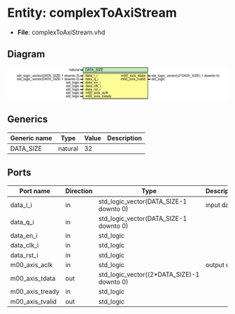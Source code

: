 # Entity: complexToAxiStream

- **File**: complexToAxiStream.vhd
## Diagram

![Diagram](complexToAxiStream.svg "Diagram")
## Generics

| Generic name | Type    | Value | Description |
| ------------ | ------- | ----- | ----------- |
| DATA_SIZE    | natural | 32    |             |
## Ports

| Port name       | Direction | Type                                       | Description |
| --------------- | --------- | ------------------------------------------ | ----------- |
| data_i_i        | in        | std_logic_vector(DATA_SIZE-1 downto 0)     | input data  |
| data_q_i        | in        | std_logic_vector(DATA_SIZE-1 downto 0)     |             |
| data_en_i       | in        | std_logic                                  |             |
| data_clk_i      | in        | std_logic                                  |             |
| data_rst_i      | in        | std_logic                                  |             |
| m00_axis_aclk   | in        | std_logic                                  | output data |
| m00_axis_tdata  | out       | std_logic_vector((2*DATA_SIZE)-1 downto 0) |             |
| m00_axis_tready | in        | std_logic                                  |             |
| m00_axis_tvalid | out       | std_logic                                  |             |
